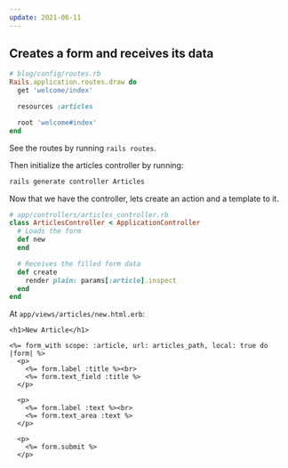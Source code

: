 ```yaml
---
update: 2021-06-11
---
```


## Creates a form and receives its data

```ruby
# blog/config/routes.rb
Rails.application.routes.draw do
  get 'welcome/index'

  resources :articles

  root 'welcome#index'
end
```

See the routes by running `rails routes`.

Then initialize the articles controller by running:

```bash
rails generate controller Articles
```

Now that we have the controller, lets create an action and a template to it.

```ruby
# app/controllers/articles_controller.rb
class ArticlesController < ApplicationController
  # Loads the form
  def new
  end

  # Receives the filled form data
  def create
    render plain: params[:article].inspect
  end
end
```

At `app/views/articles/new.html.erb`:

```erb
<h1>New Article</h1>

<%= form_with scope: :article, url: articles_path, local: true do |form| %>
  <p>
    <%= form.label :title %><br>
    <%= form.text_field :title %>
  </p>

  <p>
    <%= form.label :text %><br>
    <%= form.text_area :text %>
  </p>

  <p>
    <%= form.submit %>
  </p>
```
